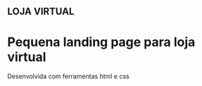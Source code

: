 ## LOJA VIRTUAL


<h1>Pequena landing page para loja virtual</h1>

<p>Desenvolvida com ferramentas html e css</h1>

